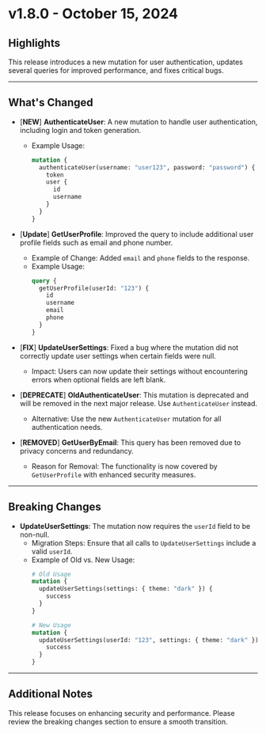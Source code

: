 # v1.8.0 - October 15, 2024

## Highlights
This release introduces a new mutation for user authentication, updates several queries for improved performance, and fixes critical bugs.

---

##  What's Changed
- [**NEW**] **AuthenticateUser**: A new mutation to handle user authentication, including login and token generation.
    - Example Usage:
      ```graphql
      mutation {
        authenticateUser(username: "user123", password: "password") {
          token
          user {
            id
            username
          }
        }
      }
      ```

- [**Update**] **GetUserProfile**: Improved the query to include additional user profile fields such as email and phone number.
    - Example of Change: Added `email` and `phone` fields to the response.
    - Example Usage:
      ```graphql
      query {
        getUserProfile(userId: "123") {
          id
          username
          email
          phone
        }
      }
      ```

- [**FIX**] **UpdateUserSettings**: Fixed a bug where the mutation did not correctly update user settings when certain fields were null.
    - Impact: Users can now update their settings without encountering errors when optional fields are left blank.

- [**DEPRECATE**] **OldAuthenticateUser**: This mutation is deprecated and will be removed in the next major release. Use `AuthenticateUser` instead.
    - Alternative: Use the new `AuthenticateUser` mutation for all authentication needs.

- [**REMOVED**] **GetUserByEmail**: This query has been removed due to privacy concerns and redundancy.
    - Reason for Removal: The functionality is now covered by `GetUserProfile` with enhanced security measures.
---

## Breaking Changes
- **UpdateUserSettings**: The mutation now requires the `userId` field to be non-null.
    - Migration Steps: Ensure that all calls to `UpdateUserSettings` include a valid `userId`.
    - Example of Old vs. New Usage:
      ```graphql
      # Old Usage
      mutation {
        updateUserSettings(settings: { theme: "dark" }) {
          success
        }
      }
  
      # New Usage
      mutation {
        updateUserSettings(userId: "123", settings: { theme: "dark" }) {
          success
        }
      }
      ```

---

## Additional Notes
This release focuses on enhancing security and performance. Please review the breaking changes section to ensure a smooth transition.
 